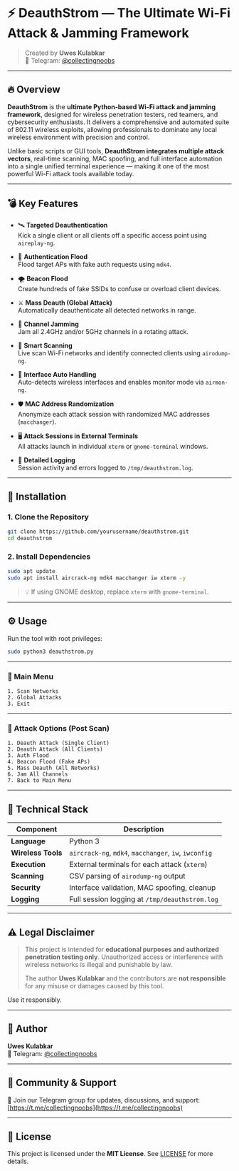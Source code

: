 # ⚡ DeauthStrom — The Ultimate Wi-Fi Attack & Jamming Framework

> Created by **Uwes Kulabkar**  
> 📡 Telegram: [@collectingnoobs](https://t.me/collectingnoobs)

---

## 🔥 Overview

**DeauthStrom** is the **ultimate Python-based Wi-Fi attack and jamming framework**, designed for wireless penetration testers, red teamers, and cybersecurity enthusiasts. It delivers a comprehensive and automated suite of 802.11 wireless exploits, allowing professionals to dominate any local wireless environment with precision and control.

Unlike basic scripts or GUI tools, **DeauthStrom integrates multiple attack vectors**, real-time scanning, MAC spoofing, and full interface automation into a single unified terminal experience — making it one of the most powerful Wi-Fi attack tools available today.

---

## 💣 Key Features

- 🛰️ **Targeted Deauthentication**  
  Kick a single client or all clients off a specific access point using `aireplay-ng`.

- 🔐 **Authentication Flood**  
  Flood target APs with fake auth requests using `mdk4`.

- 🌪️ **Beacon Flood**  
  Create hundreds of fake SSIDs to confuse or overload client devices.

- ⚔️ **Mass Deauth (Global Attack)**  
  Automatically deauthenticate all detected networks in range.

- 📡 **Channel Jamming**  
  Jam all 2.4GHz and/or 5GHz channels in a rotating attack.

- 🧠 **Smart Scanning**  
  Live scan Wi-Fi networks and identify connected clients using `airodump-ng`.

- 🧰 **Interface Auto Handling**  
  Auto-detects wireless interfaces and enables monitor mode via `airmon-ng`.

- 🛡️ **MAC Address Randomization**  
  Anonymize each attack session with randomized MAC addresses (`macchanger`).

- 🖥️ **Attack Sessions in External Terminals**  
  All attacks launch in individual `xterm` or `gnome-terminal` windows.

- 📝 **Detailed Logging**  
  Session activity and errors logged to `/tmp/deauthstrom.log`.

---

## 🚀 Installation

### 1. Clone the Repository

```bash
git clone https://github.com/yourusername/deauthstrom.git
cd deauthstrom
```

### 2. Install Dependencies

```bash
sudo apt update
sudo apt install aircrack-ng mdk4 macchanger iw xterm -y
```

> 💡 If using GNOME desktop, replace `xterm` with `gnome-terminal`.

---

## ⚙️ Usage

Run the tool with root privileges:

```bash
sudo python3 deauthstrom.py
```

---

### 🧭 Main Menu

```text
1. Scan Networks
2. Global Attacks
3. Exit
```

---

### 🎯 Attack Options (Post Scan)

```text
1. Deauth Attack (Single Client)
2. Deauth Attack (All Clients)
3. Auth Flood
4. Beacon Flood (Fake APs)
5. Mass Deauth (All Networks)
6. Jam All Channels
7. Back to Main Menu
```

---

## 🔬 Technical Stack

| Component        | Description                                       |
|------------------|---------------------------------------------------|
| **Language**      | Python 3                                          |
| **Wireless Tools**| `aircrack-ng`, `mdk4`, `macchanger`, `iw`, `iwconfig` |
| **Execution**     | External terminals for each attack (`xterm`)     |
| **Scanning**      | CSV parsing of `airodump-ng` output              |
| **Security**      | Interface validation, MAC spoofing, cleanup      |
| **Logging**       | Full session logging at `/tmp/deauthstrom.log`  |

---

## ⚠️ Legal Disclaimer

> This project is intended for **educational purposes and authorized penetration testing only**. Unauthorized access or interference with wireless networks is illegal and punishable by law.  
>  
> The author **Uwes Kulabkar** and the contributors are **not responsible** for any misuse or damages caused by this tool.

Use it responsibly.

---

## 👤 Author

**Uwes Kulabkar**  
📨 Telegram: [@collectingnoobs](https://t.me/collectingnoobs)

---

## 💬 Community & Support

📢 Join our Telegram group for updates, discussions, and support:  
[https://t.me/collectingnoobs](https://t.me/collectingnoobs)

---

## 📁 License

This project is licensed under the **MIT License**. See [LICENSE](LICENSE) for more details.
